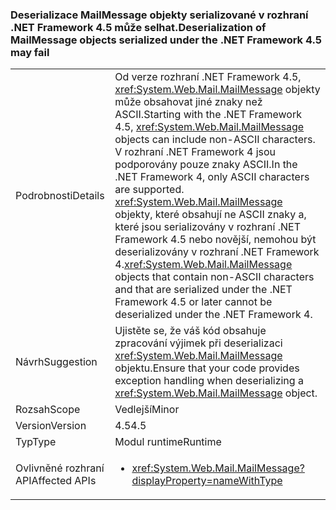 ### <a name="deserialization-of-mailmessage-objects-serialized-under-the-net-framework-45-may-fail"></a><span data-ttu-id="36ded-101">Deserializace MailMessage objekty serializované v rozhraní .NET Framework 4.5 může selhat.</span><span class="sxs-lookup"><span data-stu-id="36ded-101">Deserialization of MailMessage objects serialized under the .NET Framework 4.5 may fail</span></span>

|   |   |
|---|---|
|<span data-ttu-id="36ded-102">Podrobnosti</span><span class="sxs-lookup"><span data-stu-id="36ded-102">Details</span></span>|<span data-ttu-id="36ded-103">Od verze rozhraní .NET Framework 4.5, <xref:System.Web.Mail.MailMessage> objekty může obsahovat jiné znaky než ASCII.</span><span class="sxs-lookup"><span data-stu-id="36ded-103">Starting with the .NET Framework 4.5, <xref:System.Web.Mail.MailMessage> objects can include non-ASCII characters.</span></span> <span data-ttu-id="36ded-104">V rozhraní .NET Framework 4 jsou podporovány pouze znaky ASCII.</span><span class="sxs-lookup"><span data-stu-id="36ded-104">In the .NET Framework 4, only ASCII characters are supported.</span></span> <span data-ttu-id="36ded-105"><xref:System.Web.Mail.MailMessage> objekty, které obsahují ne ASCII znaky a, které jsou serializovány v rozhraní .NET Framework 4.5 nebo novější, nemohou být deserializovány v rozhraní .NET Framework 4.</span><span class="sxs-lookup"><span data-stu-id="36ded-105"><xref:System.Web.Mail.MailMessage> objects that contain non-ASCII characters and that are serialized under the .NET Framework 4.5 or later cannot be deserialized under the .NET Framework 4.</span></span>|
|<span data-ttu-id="36ded-106">Návrh</span><span class="sxs-lookup"><span data-stu-id="36ded-106">Suggestion</span></span>|<span data-ttu-id="36ded-107">Ujistěte se, že váš kód obsahuje zpracování výjimek při deserializaci <xref:System.Web.Mail.MailMessage> objektu.</span><span class="sxs-lookup"><span data-stu-id="36ded-107">Ensure that your code provides exception handling when deserializing a <xref:System.Web.Mail.MailMessage> object.</span></span>|
|<span data-ttu-id="36ded-108">Rozsah</span><span class="sxs-lookup"><span data-stu-id="36ded-108">Scope</span></span>|<span data-ttu-id="36ded-109">Vedlejší</span><span class="sxs-lookup"><span data-stu-id="36ded-109">Minor</span></span>|
|<span data-ttu-id="36ded-110">Version</span><span class="sxs-lookup"><span data-stu-id="36ded-110">Version</span></span>|<span data-ttu-id="36ded-111">4.5</span><span class="sxs-lookup"><span data-stu-id="36ded-111">4.5</span></span>|
|<span data-ttu-id="36ded-112">Typ</span><span class="sxs-lookup"><span data-stu-id="36ded-112">Type</span></span>|<span data-ttu-id="36ded-113">Modul runtime</span><span class="sxs-lookup"><span data-stu-id="36ded-113">Runtime</span></span>|
|<span data-ttu-id="36ded-114">Ovlivněné rozhraní API</span><span class="sxs-lookup"><span data-stu-id="36ded-114">Affected APIs</span></span>|<ul><li><xref:System.Web.Mail.MailMessage?displayProperty=nameWithType></li></ul>|

